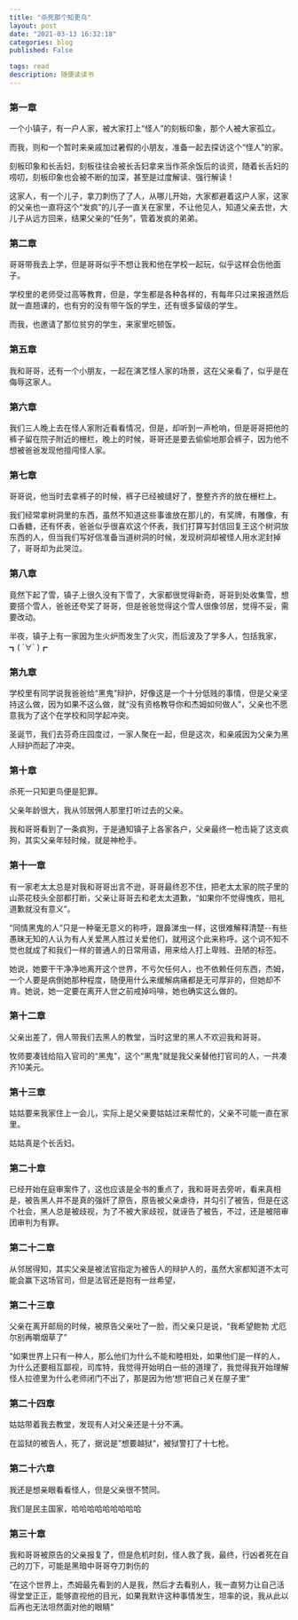 ```yaml
---
title: "杀死那个知更鸟"
layout: post
date: "2021-03-13 16:32:18"
categories: blog
published: False

tags: read
description: 随便读读书
---
```



### 第一章

一个小镇子，有一户人家，被大家打上“怪人”的刻板印象，那个人被大家孤立。

而我，则和一个暂时来亲戚加过暑假的小朋友，准备一起去探访这个“怪人”的家。


刻板印象和长舌妇，刻板往往会被长舌妇拿来当作茶余饭后的谈资，随着长舌妇的唠叨，刻板印象也会被不断的加深，甚至是过度解读、强行解读！

这家人，有一个儿子，拿刀刺伤了了人，从哪儿开始，大家都避着这户人家，这家的父亲也一直将这个“发疯”的儿子一直关在家里，不让他见人，知道父亲去世，大儿子从远方回来，结果父亲的“任务”，管着发疯的弟弟。

### 第二章

哥哥带我去上学，但是哥哥似乎不想让我和他在学校一起玩，似乎这样会伤他面子。

学校里的老师受过高等教育，但是，学生都是各种各样的，有每年只过来报道然后就一直翘课的，也有穷的没有带午饭的学生，还有很多留级的学生。

而我，也邀请了那位贫穷的学生，来家里吃顿饭。

### 第五章

我和哥哥，还有一个小朋友，一起在演艺怪人家的场景，这在父亲看了，似乎是在侮辱这家人。

### 第六章

我们三人晚上去在怪人家附近看看情况，但是，却听到一声枪响，但是哥哥把他的裤子留在院子附近的栅栏，晚上的时候，哥哥还是要去偷偷地那会裤子，因为他不想被爸爸发现他擅闯怪人家。

### 第七章

哥哥说，他当时去拿裤子的时候，裤子已经被缝好了，整整齐齐的放在栅栏上。

我们经常拿树洞里的东西，虽然不知道这些事谁放在那儿的，有奖牌，有雕像，有口香糖，还有怀表，爸爸似乎很喜欢这个怀表，我们打算写封信回复王这个树洞放东西的人，但当我们写好信准备当道树洞的时候，发现树洞却被怪人用水泥封掉了，哥哥却为此哭泣。

### 第八章

竟然下起了雪，镇子上很久没有下雪了，大家都很觉得新奇，哥哥到处收集雪，想要搭个雪人，爸爸还夸奖了哥哥，但是爸爸觉得这个雪人很像邻居，觉得不妥，需要改动。

半夜，镇子上有一家因为生火炉而发生了火灾，而后波及了学多人，包括我家，┓( ´∀` )┏

### 第九章

学校里有同学说我爸爸给“黑鬼”辩护，好像这是一个十分低贱的事情，但是父亲坚持这么做，因为如果不这么做，就“没有资格教导你和杰姆如何做人”，父亲也不愿意我为了这个在学校和同学起冲突。

圣诞节，我们去芬奇庄园度过，一家人聚在一起，但是这次，和亲戚因为父亲为黑人辩护而起了冲突。

### 第十章

杀死一只知更鸟便是犯罪。

父亲年龄很大，我从邻居佣人那里打听过去的父亲。

我和哥哥看到了一条疯狗，于是通知镇子上各家各户，父亲最终一枪击毙了这支疯狗，其实父亲年轻时候，就是神枪手。

### 第十一章

有一家老太太总是对我和哥哥出言不逊，哥哥最终忍不住，把老太太家的院子里的山茶花枝头全部都打断，父亲让哥哥去和老太太道歉，“如果你不觉得愧疚，赔礼道歉就没有意义”。

“同情黑鬼的人”只是一种毫无意义的称呼，跟鼻涕虫一样，这很难解释清楚--有些愚昧无知的人认为有人关爱黑人胜过关爱他们，就用这个此来称呼。这个词不知不觉也就成了和我们一样的普通人的日常用语，用来给人打上卑贱、丑陋的标签。

她说，她要干干净净地离开这个世界，不亏欠任何人，也不依赖任何东西，杰姆，一个人要是病倒她那种程度，随便用什么来缓解病痛都是无可厚非的，但她却不肯。她说，她一定要在离开人世之前戒掉吗啡，她也确实这么做的。

### 第十二章

父亲出差了，佣人带我们去黑人的教堂，当时这里的黑人不欢迎我和哥哥。

牧师要凑钱给陷入官司的“黑鬼”，这个“黑鬼”就是我父亲替他打官司的人，一共凑齐10美元。

### 第十三章

姑姑要来我家住上一会儿，实际上是父亲要姑姑过来帮忙的，父亲不可能一直在家里。

姑姑真是个长舌妇。

### 第二十章

已经开始在庭审案件了，这也应该是全书的重点了，我和哥哥去旁听，看来真相是，被告黑人并不是真的强奸了原告，原告被父亲虐待，并勾引了被告，但是在这个社会，黑人总是被歧视，为了不被大家歧视，就诬告了被告，不过，还是被陪审团审判为有罪。

### 第二十二章

从邻居得知，其实父亲是被法官指定为被告人的辩护人的，虽然大家都知道不太可能会赢下这场官司，但是法官还是抱有一丝希望，

### 第二十三章

父亲在离开邮局的时候，被原告父亲吐了一脸，而父亲只是说，“我希望鲍勃 尤厄尔别再嚼烟草了”

“如果世界上只有一种人，那么他们为什么不能和睦相处，如果他们是一样的人，为什么还要相互鄙视，司库特，我觉得开始明白一些的道理了，我觉得我开始理解怪人拉德里为什么老师闭门不出了，那是因为他‘想’把自己关在屋子里“

### 第二十四章

姑姑带着我去教堂，发现有人对父亲还是十分不满。

在监狱的被告人，死了，据说是”想要越狱“，被狱警打了十七枪。

### 第二十六章

我还是想亲眼看看怪人，但是父亲很不赞同。

我们是民主国家，哈哈哈哈哈哈哈哈哈

### 第三十章

我和哥哥被原告的父亲报复了，但是危机时刻，怪人救了我，最终，行凶者死在自己的刀下，可能是黑暗中哥哥夺刀刺伤的

”在这个世界上，杰姆最先看到的人是我，然后才去看别人，我一直努力让自己活得堂堂正正，能够直视他的目光，如果我默许这种事情发生，坦率的说，我从此以后再也无法坦然面对他的眼睛“

